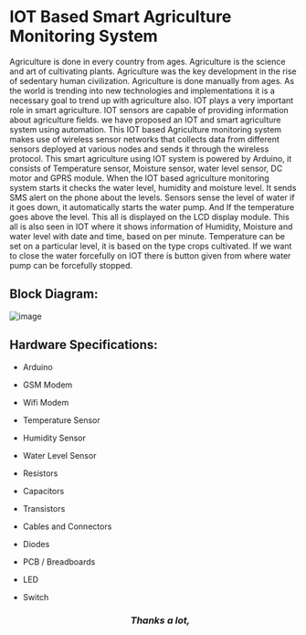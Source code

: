 # IOT Based Smart Agriculture Monitoring System


Agriculture is done in every country from ages. Agriculture is the science and art of cultivating plants. Agriculture was the key development in the rise of sedentary human civilization. Agriculture is done manually from ages. As the world is trending into new technologies and implementations it is a necessary goal to trend up with agriculture also. IOT plays a very important role in smart agriculture. IOT sensors are capable of providing information about agriculture fields. we have proposed an IOT and smart agriculture system using automation. This IOT based Agriculture monitoring system makes use of wireless sensor networks that collects data from different sensors deployed at various nodes and sends it through the wireless protocol. This smart agriculture using IOT system is powered by Arduino, it consists of Temperature sensor, Moisture sensor, water level sensor, DC motor and GPRS module. When the IOT based agriculture monitoring system starts it checks the water level, humidity and moisture level. It sends SMS alert on the phone about the levels. Sensors sense the level of water if it goes down, it automatically starts the water pump. And If the temperature goes above the level. This all is displayed on the LCD display module. This all is also seen in IOT where it shows information of Humidity, Moisture and water level with date and time, based on per minute. Temperature can be set on a particular level, it is based on the type crops cultivated. If we want to close the water forcefully on IOT there is button given from where water pump can be forcefully stopped.

## Block Diagram:

![image](https://github.com/mohammadsami-ashrafi/IOT-Based-Smart-Agriculture-Monitoring-System/assets/99409201/6a90f9f2-c73c-41fb-b54c-5690cc5a29ab)

## Hardware Specifications:

- Arduino
- GSM Modem
- Wifi Modem
- Temperature Sensor
- Humidity Sensor
- Water Level Sensor
- Resistors
- Capacitors
- Transistors
- Cables and Connectors
- Diodes
- PCB / Breadboards
- LED
- Switch

  <h3 align="center"> 
    <i>
      Thanks a lot,
  </i>
      </h3> 
  
